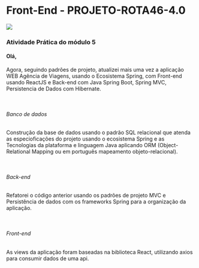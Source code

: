 <h1> Front-End - PROJETO-ROTA46-4.0 </h1>
<img src="https://i.imgur.com/k2txCZH.png">


<h3>Atividade Prática do módulo 5</h3>

<h4>Olá,</h4>

<p>Agora, seguindo padrões de projeto, atualizei mais uma vez a aplicação WEB Agência de Viagens, usando o Ecosistema Spring, com Front-end usando ReactJS e Back-end com Java Spring Boot, Spring MVC, Persistencia de Dados com Hibernate. 
</p><br />
<h6>Banco de dados</h6>  
<p>Construção da base de dados usando o padrão SQL relacional que atenda as especioficações do projeto usando o ecosistema Spring e as Tecnologias da plataforma e linguagem Java aplicando ORM (Object-Relational Mapping ou em português mapeamento objeto-relacional).   
</p><br />
<h6>Back-end</h6>  
<p>Refatorei o código anterior usando os padrões de projeto MVC e Persistência de dados com os frameworks Spring para a organização da aplicação. 
</p><br />
<h6>Front-end</h6> 
<p>As views da aplicação foram baseadas na biblioteca React, utilizando axios para consumir dados de uma api. 
</p>




